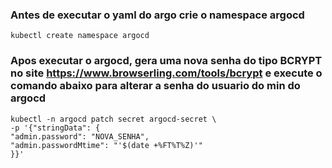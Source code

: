 ### Antes de executar o yaml do argo crie o namespace argocd
```kubectl
kubectl create namespace argocd
```

### Apos executar o argocd, gera uma nova senha do tipo BCRYPT no site https://www.browserling.com/tools/bcrypt e execute o comando abaixo para alterar a senha do usuario do min do argocd

```kubectl
kubectl -n argocd patch secret argocd-secret \
-p '{"stringData": {
"admin.password": "NOVA_SENHA",
"admin.passwordMtime": "'$(date +%FT%T%Z)'"
}}'
```
